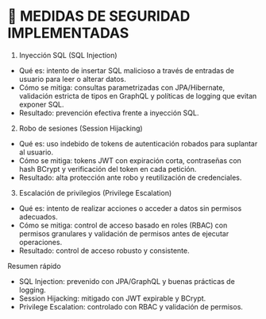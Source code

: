 # 🔐 MEDIDAS DE SEGURIDAD IMPLEMENTADAS

1) Inyección SQL (SQL Injection)
- Qué es: intento de insertar SQL malicioso a través de entradas de usuario para leer o alterar datos.
- Cómo se mitiga: consultas parametrizadas con JPA/Hibernate, validación estricta de tipos en GraphQL y políticas de logging que evitan exponer SQL.
- Resultado: prevención efectiva frente a inyección SQL.

2) Robo de sesiones (Session Hijacking)
- Qué es: uso indebido de tokens de autenticación robados para suplantar al usuario.
- Cómo se mitiga: tokens JWT con expiración corta, contraseñas con hash BCrypt y verificación del token en cada petición.
- Resultado: alta protección ante robo y reutilización de credenciales.

3) Escalación de privilegios (Privilege Escalation)
- Qué es: intento de realizar acciones o acceder a datos sin permisos adecuados.
- Cómo se mitiga: control de acceso basado en roles (RBAC) con permisos granulares y validación de permisos antes de ejecutar operaciones.
- Resultado: control de acceso robusto y consistente.

Resumen rápido
- SQL Injection: prevenido con JPA/GraphQL y buenas prácticas de logging.
- Session Hijacking: mitigado con JWT expirable y BCrypt.
- Privilege Escalation: controlado con RBAC y validación de permisos.